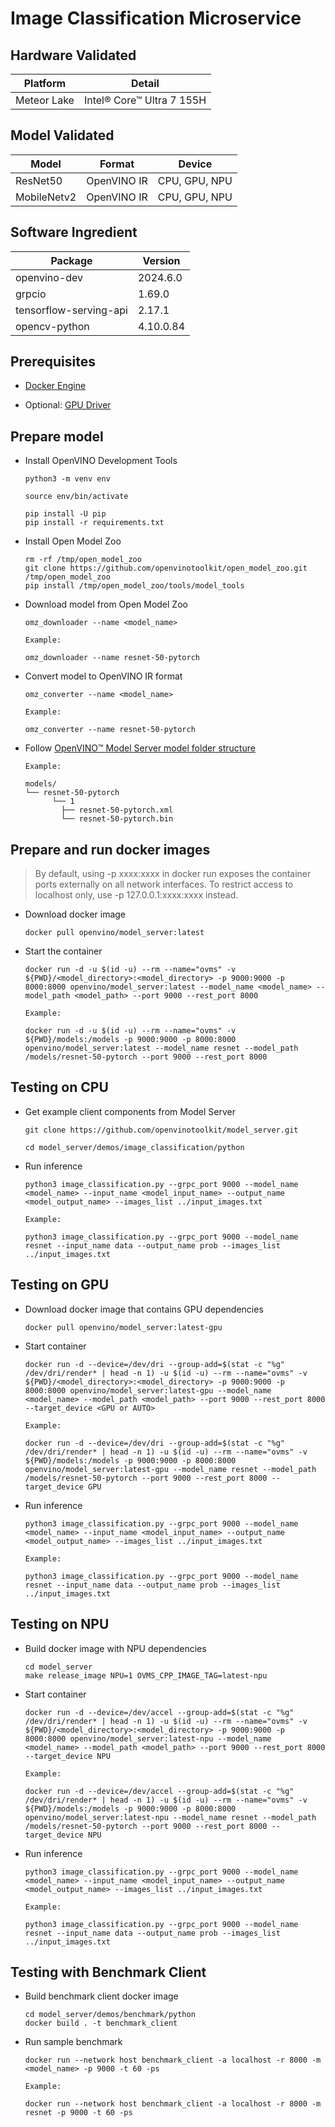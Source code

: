 # Image Classification Microservice

## Hardware Validated

Platform | Detail
--- | ---
Meteor Lake | Intel® Core™ Ultra 7 155H

## Model Validated

Model | Format | Device
--- | --- | ---
ResNet50 | OpenVINO IR | CPU, GPU, NPU
MobileNetv2 | OpenVINO IR | CPU, GPU, NPU

## Software Ingredient 

Package | Version
--- | ---
openvino-dev | 2024.6.0
grpcio | 1.69.0
tensorflow-serving-api | 2.17.1
opencv-python | 4.10.0.84

## Prerequisites
- [Docker Engine](https://docs.docker.com/engine/install/ubuntu/)

- Optional: [GPU Driver](../../../README.md#-5-minute-quick-start)

## Prepare model

- Install OpenVINO Development Tools

  ```
  python3 -m venv env

  source env/bin/activate
  
  pip install -U pip
  pip install -r requirements.txt
  ```

- Install Open Model Zoo

  ```
  rm -rf /tmp/open_model_zoo
  git clone https://github.com/openvinotoolkit/open_model_zoo.git /tmp/open_model_zoo
  pip install /tmp/open_model_zoo/tools/model_tools
  ```

- Download model from Open Model Zoo

  ```
  omz_downloader --name <model_name>

  Example:

  omz_downloader --name resnet-50-pytorch
  ```

- Convert model to OpenVINO IR format

  ```
  omz_converter --name <model_name> 

  Example:

  omz_converter --name resnet-50-pytorch 
  ```

- Follow [OpenVINO™ Model Server model folder structure](https://docs.openvino.ai/2024/openvino-workflow/model-server/ovms_docs_models_repository.html)

  ```
  Example:

  models/
  └── resnet-50-pytorch
        └── 1
          ├── resnet-50-pytorch.xml
          └── resnet-50-pytorch.bin
  ```

## Prepare and run docker images 
  > By default, using -p xxxx:xxxx in docker run exposes the container ports externally on all network interfaces. To restrict access to localhost only, use -p 127.0.0.1:xxxx:xxxx instead.

- Download docker image 

  ```
  docker pull openvino/model_server:latest
  ```

- Start the container

  ```
  docker run -d -u $(id -u) --rm --name="ovms" -v ${PWD}/<model_directory>:<model_directory> -p 9000:9000 -p 8000:8000 openvino/model_server:latest --model_name <model_name> --model_path <model_path> --port 9000 --rest_port 8000

  Example:

  docker run -d -u $(id -u) --rm --name="ovms" -v ${PWD}/models:/models -p 9000:9000 -p 8000:8000 openvino/model_server:latest --model_name resnet --model_path /models/resnet-50-pytorch --port 9000 --rest_port 8000
  ```

## Testing on CPU

- Get example client components from Model Server

  ```
  git clone https://github.com/openvinotoolkit/model_server.git

  cd model_server/demos/image_classification/python
  ```

- Run inference

  ```
  python3 image_classification.py --grpc_port 9000 --model_name <model_name> --input_name <model_input_name> --output_name <model_output_name> --images_list ../input_images.txt

  Example:

  python3 image_classification.py --grpc_port 9000 --model_name resnet --input_name data --output_name prob --images_list ../input_images.txt
  ```

## Testing on GPU

- Download docker image that contains GPU dependencies

  ```
  docker pull openvino/model_server:latest-gpu
  ```

- Start container

  ```
  docker run -d --device=/dev/dri --group-add=$(stat -c "%g" /dev/dri/render* | head -n 1) -u $(id -u) --rm --name="ovms" -v ${PWD}/<model_directory>:<model_directory> -p 9000:9000 -p 8000:8000 openvino/model_server:latest-gpu --model_name <model_name> --model_path <model_path> --port 9000 --rest_port 8000 --target_device <GPU or AUTO>

  Example:

  docker run -d --device=/dev/dri --group-add=$(stat -c "%g" /dev/dri/render* | head -n 1) -u $(id -u) --rm --name="ovms" -v ${PWD}/models:/models -p 9000:9000 -p 8000:8000 openvino/model_server:latest-gpu --model_name resnet --model_path /models/resnet-50-pytorch --port 9000 --rest_port 8000 --target_device GPU
  ```

- Run inference

  ```
  python3 image_classification.py --grpc_port 9000 --model_name <model_name> --input_name <model_input_name> --output_name <model_output_name> --images_list ../input_images.txt

  Example:

  python3 image_classification.py --grpc_port 9000 --model_name resnet --input_name data --output_name prob --images_list ../input_images.txt
  ```

## Testing on NPU

- Build docker image with NPU dependencies

  ```
  cd model_server
  make release_image NPU=1 OVMS_CPP_IMAGE_TAG=latest-npu
  ```

- Start container

  ```
  docker run -d --device=/dev/accel --group-add=$(stat -c "%g" /dev/dri/render* | head -n 1) -u $(id -u) --rm --name="ovms" -v ${PWD}/<model_directory>:<model_directory> -p 9000:9000 -p 8000:8000 openvino/model_server:latest-npu --model_name <model_name> --model_path <model_path> --port 9000 --rest_port 8000 --target_device NPU

  Example:

  docker run -d --device=/dev/accel --group-add=$(stat -c "%g" /dev/dri/render* | head -n 1) -u $(id -u) --rm --name="ovms" -v ${PWD}/models:/models -p 9000:9000 -p 8000:8000 openvino/model_server:latest-npu --model_name resnet --model_path /models/resnet-50-pytorch --port 9000 --rest_port 8000 --target_device NPU
  ```

- Run inference

  ```
  python3 image_classification.py --grpc_port 9000 --model_name <model_name> --input_name <model_input_name> --output_name <model_output_name> --images_list ../input_images.txt

  Example:

  python3 image_classification.py --grpc_port 9000 --model_name resnet --input_name data --output_name prob --images_list ../input_images.txt
  ```

## Testing with Benchmark Client

- Build benchmark client docker image

  ```
  cd model_server/demos/benchmark/python
  docker build . -t benchmark_client
  ```

- Run sample benchmark

  ```
  docker run --network host benchmark_client -a localhost -r 8000 -m <model_name> -p 9000 -t 60 -ps

  Example:

  docker run --network host benchmark_client -a localhost -r 8000 -m resnet -p 9000 -t 60 -ps
  ```
